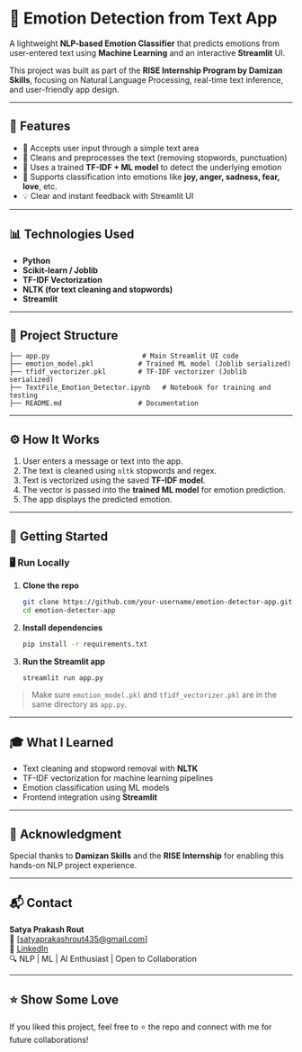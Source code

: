 
# 🧠 Emotion Detection from Text App

A lightweight **NLP-based Emotion Classifier** that predicts emotions from user-entered text using **Machine Learning** and an interactive **Streamlit** UI.

This project was built as part of the **RISE Internship Program by Damizan Skills**, focusing on Natural Language Processing, real-time text inference, and user-friendly app design.

---

## 🚀 Features

- 🧾 Accepts user input through a simple text area
- 🧹 Cleans and preprocesses the text (removing stopwords, punctuation)
- 🧠 Uses a trained **TF-IDF + ML model** to detect the underlying emotion
- 🎯 Supports classification into emotions like **joy, anger, sadness, fear, love**, etc.
- 💡 Clear and instant feedback with Streamlit UI

---

## 📊 Technologies Used

- **Python**  
- **Scikit-learn / Joblib**  
- **TF-IDF Vectorization**  
- **NLTK (for text cleaning and stopwords)**  
- **Streamlit**  

---

## 📁 Project Structure

```
├── app.py                       # Main Streamlit UI code
├── emotion_model.pkl           # Trained ML model (Joblib serialized)
├── tfidf_vectorizer.pkl        # TF-IDF vectorizer (Joblib serialized)
├── TextFile_Emotion_Detector.ipynb   # Notebook for training and testing
├── README.md                   # Documentation
```

---

## ⚙️ How It Works

1. User enters a message or text into the app.
2. The text is cleaned using `nltk` stopwords and regex.
3. Text is vectorized using the saved **TF-IDF model**.
4. The vector is passed into the **trained ML model** for emotion prediction.
5. The app displays the predicted emotion.

---

## 🚀 Getting Started

### 🖥️ Run Locally

1. **Clone the repo**
   ```bash
   git clone https://github.com/your-username/emotion-detector-app.git
   cd emotion-detector-app
   ```

2. **Install dependencies**
   ```bash
   pip install -r requirements.txt
   ```

3. **Run the Streamlit app**
   ```bash
   streamlit run app.py
   ```

> Make sure `emotion_model.pkl` and `tfidf_vectorizer.pkl` are in the same directory as `app.py`.

---

## 🎓 What I Learned

- Text cleaning and stopword removal with **NLTK**
- TF-IDF vectorization for machine learning pipelines
- Emotion classification using ML models
- Frontend integration using **Streamlit**

---

## 🙏 Acknowledgment

Special thanks to **Damizan Skills** and the **RISE Internship** for enabling this hands-on NLP project experience.

---

## 📬 Contact

**Satya Prakash Rout**  
📧 [satyaprakashrout435@gmail.com]  
🔗 [LinkedIn](https://www.linkedin.com/in/satya-prakash-rout-923393289/)  
🔍 NLP | ML | AI Enthusiast | Open to Collaboration

---

## ⭐ Show Some Love

If you liked this project, feel free to ⭐ the repo and connect with me for future collaborations!

